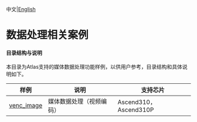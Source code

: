 中文|[English](README.md)

# 数据处理相关案例

#### 目录结构与说明

本目录为Atlas支持的媒体数据处理功能样例，以供用户参考，目录结构和具体说明如下。  

| 样例  | 说明  | 支持芯片 |
|---|---|---|
| [venc_image](./venc_image)  | 媒体数据处理（视频编码）  | Ascend310，Ascend310P |